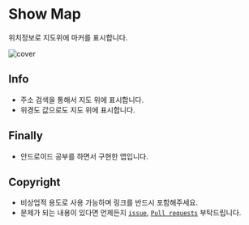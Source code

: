 # Show Map

위치정보로 지도위에 마커를 표시합니다.

![cover](./assets/video.gif)

## Info

- 주소 검색을 통해서 지도 위에 표시합니다.
- 위경도 값으로도 지도 위에 표시합니다.
  
## Finally

- 안드로이드 공부를 하면서 구현한 앱입니다.

## Copyright

- 비상업적 용도로 사용 가능하며 링크를 반드시 포함해주세요.
- 문제가 되는 내용이 있다면 언제든지 [`issue`](https://github.com/Sotaneum/Show-Map-App/issues/new), [`Pull requests`](https://github.com/Sotaneum/Show-Map-App/compare) 부탁드립니다.
